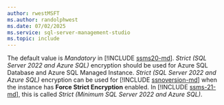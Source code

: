 ```yaml
---
author: rwestMSFT
ms.author: randolphwest
ms.date: 07/02/2025
ms.service: sql-server-management-studio
ms.topic: include
---
```

The default value is *Mandatory* in [!INCLUDE [ssms20-md](ssms20-md.md)]. *Strict (SQL Server 2022 and Azure SQL)* encryption should be used for Azure SQL Database and Azure SQL Managed Instance. *Strict (SQL Server 2022 and Azure SQL)* encryption can be used for [!INCLUDE [ssnoversion-md](ssnoversion-md.md)] when the instance has **Force Strict Encryption** enabled. In [!INCLUDE [ssms-21-md](ssms-21-md.md)], this is called *Strict (Minimum SQL Server 2022 and Azure SQL)*.
